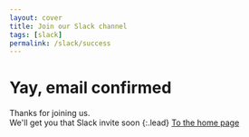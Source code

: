 ```yaml
---
layout: cover
title: Join our Slack channel
tags: [slack]
permalink: /slack/success
---
```

<div class="cover-body" markdown="1">
<h1 class="cover-heading" id="title">Yay, email confirmed</h1>
Thanks for joining us.<br>
We'll get you that Slack invite soon
{:.lead}
<a href='/' id="submit" class="btn btn-lg btn-primary mt-4">To the home page</a>
</div>
